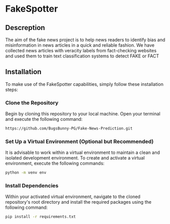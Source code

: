# FakeSpotter
## Descreption
The aim of the fake news project is to help news readers to identify bias and misinformation in news articles in a quick and reliable fashion.
We have collected news articles with veracity labels from fact-checking websites and used them to train text classification systems to detect FAKE or FACT

## Installation
To make use of the FakeSpotter capabilities, simply follow these installation steps:

###  Clone the Repository
Begin by cloning this repository to your local machine. Open your terminal and execute the following command:

```bash
https://github.com/BugsBunny-PG/Fake-News-Prediction.git
```
###  Set Up a Virtual Environment (Optional but Recommended)
It is advisable to work within a virtual environment to maintain a clean and isolated development environment. To create and activate a virtual environment, execute the following commands:
```bash
python -m venv env 
```
###  Install Dependencies
Within your activated virtual environment, navigate to the cloned repository's root directory and install the required packages using the following command:
  ```bash
pip install -r requirements.txt
```
